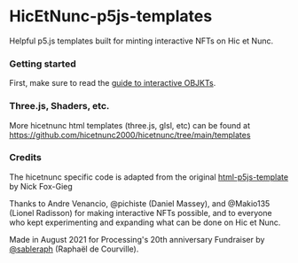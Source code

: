 # HicEtNunc-p5js-templates

Helpful p5.js templates built for minting interactive NFTs on Hic et Nunc.

### Getting started
First, make sure to read the [guide to interactive OBJKTs](https://github.com/hicetnunc2000/hicetnunc/wiki/Interactive-OBJKTs).

### Three.js, Shaders, etc.
More hicetnunc html templates (three.js, glsl, etc) can be found at https://github.com/hicetnunc2000/hicetnunc/tree/main/templates

### Credits
The hicetnunc specific code is adapted from the original [html-p5js-template](https://github.com/hicetnunc2000/hicetnunc/tree/main/templates/html-p5js-template) by Nick Fox-Gieg

Thanks to Andre Venancio, @pichiste (Daniel Massey), and @Makio135 (Lionel Radisson) for making interactive NFTs possible, and to everyone who kept experimenting and expanding what can be done on Hic et Nunc.

Made in August 2021 for Processing's 20th anniversary Fundraiser by [@sableraph](https://twitter.com/sableraph) (Raphaël de Courville).
